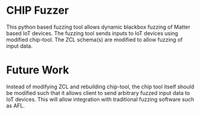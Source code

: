 # CHIP Fuzzer
This python based fuzzing tool allows dynamic blackbox fuzzing of Matter based IoT devices. The fuzzing tool sends 
inputs to IoT devices using modified chip-tool. The ZCL schema(s) are modified to allow fuzzing of input data.

# Future Work
Instead of modifying ZCL and rebuilding chip-tool, the chip tool itself should be modified such that it allows client
to send arbitrary fuzzed input data to IoT devices. This will allow integration with traditional fuzzing software such
as AFL.